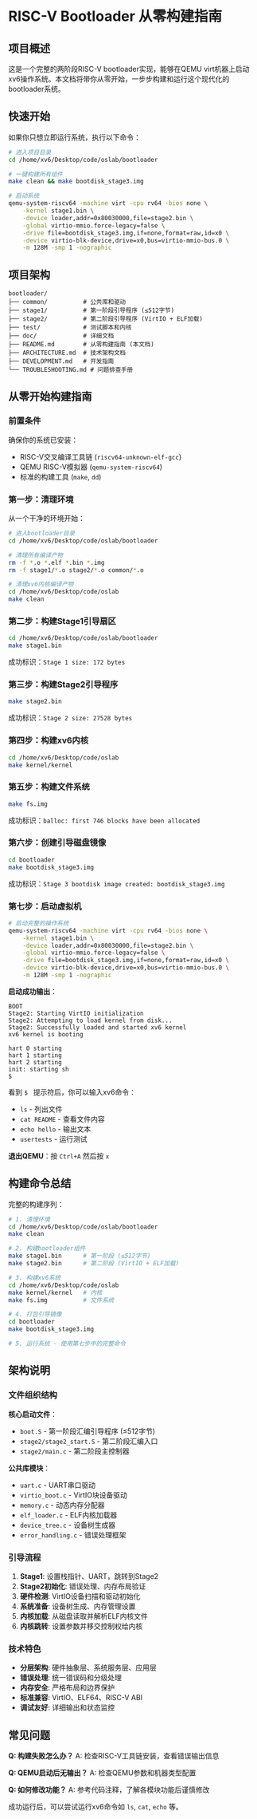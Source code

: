 # RISC-V Bootloader 从零构建指南

## 项目概述

这是一个完整的两阶段RISC-V bootloader实现，能够在QEMU virt机器上启动xv6操作系统。本文档将带你从零开始，一步步构建和运行这个现代化的bootloader系统。

## 快速开始

如果你只想立即运行系统，执行以下命令：

```bash
# 进入项目目录
cd /home/xv6/Desktop/code/oslab/bootloader

# 一键构建所有组件
make clean && make bootdisk_stage3.img

# 启动系统
qemu-system-riscv64 -machine virt -cpu rv64 -bios none \
    -kernel stage1.bin \
    -device loader,addr=0x80030000,file=stage2.bin \
    -global virtio-mmio.force-legacy=false \
    -drive file=bootdisk_stage3.img,if=none,format=raw,id=x0 \
    -device virtio-blk-device,drive=x0,bus=virtio-mmio-bus.0 \
    -m 128M -smp 1 -nographic
```

## 项目架构

```
bootloader/
├── common/          # 公共库和驱动
├── stage1/          # 第一阶段引导程序 (≤512字节)
├── stage2/          # 第二阶段引导程序 (VirtIO + ELF加载)
├── test/            # 测试脚本和内核
├── doc/             # 详细文档
├── README.md        # 从零构建指南 (本文档)
├── ARCHITECTURE.md  # 技术架构文档
├── DEVELOPMENT.md   # 开发指南
└── TROUBLESHOOTING.md # 问题排查手册
```

## 从零开始构建指南

### 前置条件

确保你的系统已安装：
- RISC-V交叉编译工具链 (`riscv64-unknown-elf-gcc`)
- QEMU RISC-V模拟器 (`qemu-system-riscv64`)
- 标准的构建工具 (`make`, `dd`)

### 第一步：清理环境

从一个干净的环境开始：

```bash
# 进入bootloader目录
cd /home/xv6/Desktop/code/oslab/bootloader

# 清理所有编译产物
rm -f *.o *.elf *.bin *.img
rm -f stage1/*.o stage2/*.o common/*.o

# 清理xv6内核编译产物
cd /home/xv6/Desktop/code/oslab
make clean
```

### 第二步：构建Stage1引导扇区

```bash
cd /home/xv6/Desktop/code/oslab/bootloader
make stage1.bin
```

成功标识：`Stage 1 size: 172 bytes`

### 第三步：构建Stage2引导程序

```bash
make stage2.bin
```

成功标识：`Stage 2 size: 27528 bytes`

### 第四步：构建xv6内核

```bash
cd /home/xv6/Desktop/code/oslab
make kernel/kernel
```

### 第五步：构建文件系统

```bash
make fs.img
```

成功标识：`balloc: first 746 blocks have been allocated`

### 第六步：创建引导磁盘镜像

```bash
cd bootloader
make bootdisk_stage3.img
```

成功标识：`Stage 3 bootdisk image created: bootdisk_stage3.img`

### 第七步：启动虚拟机

```bash
# 启动完整的操作系统
qemu-system-riscv64 -machine virt -cpu rv64 -bios none \
    -kernel stage1.bin \
    -device loader,addr=0x80030000,file=stage2.bin \
    -global virtio-mmio.force-legacy=false \
    -drive file=bootdisk_stage3.img,if=none,format=raw,id=x0 \
    -device virtio-blk-device,drive=x0,bus=virtio-mmio-bus.0 \
    -m 128M -smp 1 -nographic
```

**启动成功输出**：
```
BOOT
Stage2: Starting VirtIO initialization
Stage2: Attempting to load kernel from disk...
Stage2: Successfully loaded and started xv6 kernel
xv6 kernel is booting

hart 0 starting
hart 1 starting  
hart 2 starting
init: starting sh
$ 
```

看到 `$ ` 提示符后，你可以输入xv6命令：
- `ls` - 列出文件
- `cat README` - 查看文件内容  
- `echo hello` - 输出文本
- `usertests` - 运行测试

**退出QEMU**：按 `Ctrl+A` 然后按 `x`

## 构建命令总结

完整的构建序列：

```bash
# 1. 清理环境
cd /home/xv6/Desktop/code/oslab/bootloader
make clean

# 2. 构建bootloader组件
make stage1.bin      # 第一阶段 (≤512字节)
make stage2.bin      # 第二阶段 (VirtIO + ELF加载)

# 3. 构建xv6系统
cd /home/xv6/Desktop/code/oslab
make kernel/kernel   # 内核
make fs.img          # 文件系统

# 4. 打包引导镜像
cd bootloader
make bootdisk_stage3.img

# 5. 运行系统 - 使用第七步中的完整命令
```

## 架构说明

### 文件组织结构

**核心启动文件**：
- `boot.S` - 第一阶段汇编引导程序 (≤512字节)
- `stage2/stage2_start.S` - 第二阶段汇编入口
- `stage2/main.c` - 第二阶段主控制器

**公共库模块**：
- `uart.c` - UART串口驱动
- `virtio_boot.c` - VirtIO块设备驱动
- `memory.c` - 动态内存分配器
- `elf_loader.c` - ELF内核加载器
- `device_tree.c` - 设备树生成器
- `error_handling.c` - 错误处理框架

### 引导流程

1. **Stage1**: 设置栈指针、UART，跳转到Stage2
2. **Stage2初始化**: 错误处理、内存布局验证
3. **硬件检测**: VirtIO设备扫描和驱动初始化
4. **系统准备**: 设备树生成、内存管理设置
5. **内核加载**: 从磁盘读取并解析ELF内核文件
6. **内核跳转**: 设置参数并移交控制权给内核

### 技术特色

- **分层架构**: 硬件抽象层、系统服务层、应用层
- **错误处理**: 统一错误码和分级处理
- **内存安全**: 严格布局和边界保护
- **标准兼容**: VirtIO、ELF64、RISC-V ABI
- **调试友好**: 详细输出和状态监控

## 常见问题

**Q: 构建失败怎么办？**
A: 检查RISC-V工具链安装，查看错误输出信息

**Q: QEMU启动后无输出？**
A: 检查QEMU参数和机器类型配置

**Q: 如何修改功能？**
A: 参考代码注释，了解各模块功能后谨慎修改

成功运行后，可以尝试运行xv6命令如 `ls`, `cat`, `echo` 等。
